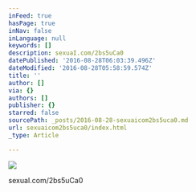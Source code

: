 ```yaml
---
inFeed: true
hasPage: true
inNav: false
inLanguage: null
keywords: []
description: sexuaI.com/2bs5uCa0
datePublished: '2016-08-28T06:03:39.496Z'
dateModified: '2016-08-28T05:58:59.574Z'
title: ''
author: []
via: {}
authors: []
publisher: {}
starred: false
sourcePath: _posts/2016-08-28-sexuaicom2bs5uca0.md
url: sexuaicom2bs5uca0/index.html
_type: Article

---
```

![](https://the-grid-user-content.s3-us-west-2.amazonaws.com/f3d60858-ac91-460e-bc9f-671d833fed63.jpg)

sexuaI.com/2bs5uCa0